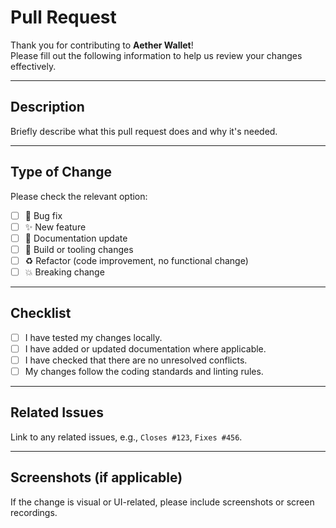 # Pull Request

Thank you for contributing to **Aether Wallet**!  
Please fill out the following information to help us review your changes effectively.

---

## Description

Briefly describe what this pull request does and why it's needed.

---

## Type of Change

Please check the relevant option:

- [ ] 🐛 Bug fix
- [ ] ✨ New feature
- [ ] 📝 Documentation update
- [ ] 🔧 Build or tooling changes
- [ ] ♻️ Refactor (code improvement, no functional change)
- [ ] 💥 Breaking change

---

## Checklist

- [ ] I have tested my changes locally.
- [ ] I have added or updated documentation where applicable.
- [ ] I have checked that there are no unresolved conflicts.
- [ ] My changes follow the coding standards and linting rules.

---

## Related Issues

Link to any related issues, e.g., `Closes #123`, `Fixes #456`.

---

## Screenshots (if applicable)

If the change is visual or UI-related, please include screenshots or screen recordings.
